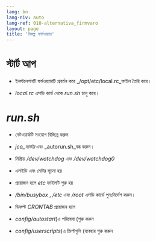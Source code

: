 ```yaml
---
lang: bn
lang-niv: auto
lang-ref: 010-alternativa_firmvaro
layout: page
title: 'বিকল্প ফার্মওয়্যার'
---
```


# স্টার্ট আপ

* ইনস্টলেশনটি ফর্মওয়্যারটি প্রবর্তন করে _/opt/etc/local.rc_ফাইল তৈরি করে।


* _local.rc_ এসডি কার্ড থেকে _run.sh_ চালু করে।



# _run.sh_

  * নেটওয়ার্কটি সংযোগ বিচ্ছিন্ন করুন


  *  _jco_সার্ভার_ এবং _autorun.sh_বন্ধ করুন।


  * নিষ্ক্রিয় _/dev/watchdog_ এবং _/dev/watchdog0_


  * এলইডি এবং মোটর সূচনা হয়


  * প্রয়োজন হলে   _etc_   ফাইলটি শুরু হয়  


  *  _/bin/busybox_ , _/etc_ এবং _/root_ এসডি কার্ডে পুনঃনির্দেশ করুন।


  * ডিফল্ট _CRONTAB_ প্রয়োজন হলে


  *  _config/autostart_)এ পরিষেবা (শুরু করুন


  *  _config/userscripts_)এ স্ক্রিপ্টগুলি (ব্যবহার শুরু করুন


